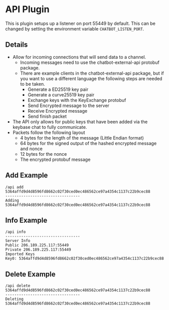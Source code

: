 # API Plugin

This is plugin setups up a listener on port 55449 by default. This can be changed by setting the environment variable `CHATBOT_LISTEN_PORT`.

## Details

* Allow for incoming connections that will send data to a channel.
  * Incoming messages need to use the chatbot-external-api protobuf package.
  * There are example clients in the chatbot-external-api package, but if you want to use a different language the following steps are needed to be taken.
    * Generate a ED25519 key pair
    * Generate a curve25519 key pair
    * Exchange keys with the KeyExchange protobuf
    * Send Encrypted message to the server
    * Receive Encrypted message
    * Send finish packet
* The API only allows for public keys that have been added via the keybase chat to fully communicate.
* Packets follow the following layout
  * 4 bytes for the length of the message (Little Endian format)
  * 64 bytes for the signed output of the hashed encrypted message and nonce
  * 12 bytes for the nonce
  * The encrypted protobuf message

## Add Example

```
/api add 5364affd9d4d8596fd8662c02f30ced0ec486562ce97a4354c1137c22b9cec88
---------------------------------
Adding 5364affd9d4d8596fd8662c02f30ced0ec486562ce97a4354c1137c22b9cec88
```

## Info Example

```
/api info
---------------------------------
Server Info
Public 206.189.225.117:55449
Private 206.189.225.117:55449
Imported Keys
Key0: 5364affd9d4d8596fd8662c02f30ced0ec486562ce97a4354c1137c22b9cec88
```

## Delete Example

```
/api delete 5364affd9d4d8596fd8662c02f30ced0ec486562ce97a4354c1137c22b9cec88
---------------------------------
Deleting 5364affd9d4d8596fd8662c02f30ced0ec486562ce97a4354c1137c22b9cec88
```